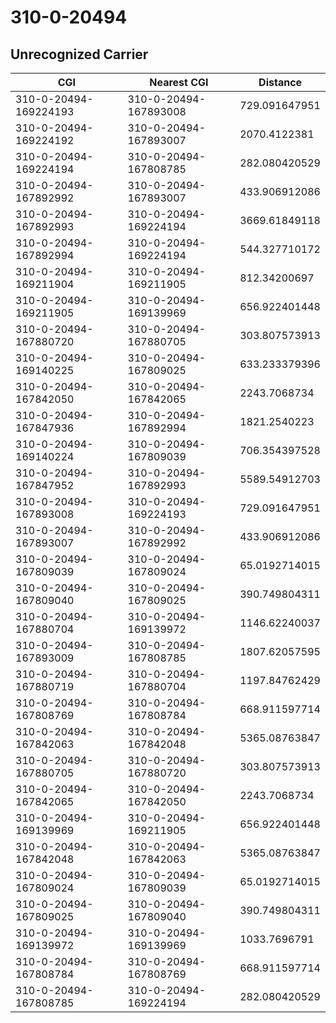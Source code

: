 # 310-0-20494
## Unrecognized Carrier


| CGI | Nearest CGI | Distance |
|-----|-------------|----------|
| 310-0-20494-169224193 | 310-0-20494-167893008 | 729.091647951 |
| 310-0-20494-169224192 | 310-0-20494-167893007 | 2070.4122381 |
| 310-0-20494-169224194 | 310-0-20494-167808785 | 282.080420529 |
| 310-0-20494-167892992 | 310-0-20494-167893007 | 433.906912086 |
| 310-0-20494-167892993 | 310-0-20494-169224194 | 3669.61849118 |
| 310-0-20494-167892994 | 310-0-20494-169224194 | 544.327710172 |
| 310-0-20494-169211904 | 310-0-20494-169211905 | 812.34200697 |
| 310-0-20494-169211905 | 310-0-20494-169139969 | 656.922401448 |
| 310-0-20494-167880720 | 310-0-20494-167880705 | 303.807573913 |
| 310-0-20494-169140225 | 310-0-20494-167809025 | 633.233379396 |
| 310-0-20494-167842050 | 310-0-20494-167842065 | 2243.7068734 |
| 310-0-20494-167847936 | 310-0-20494-167892994 | 1821.2540223 |
| 310-0-20494-169140224 | 310-0-20494-167809039 | 706.354397528 |
| 310-0-20494-167847952 | 310-0-20494-167892993 | 5589.54912703 |
| 310-0-20494-167893008 | 310-0-20494-169224193 | 729.091647951 |
| 310-0-20494-167893007 | 310-0-20494-167892992 | 433.906912086 |
| 310-0-20494-167809039 | 310-0-20494-167809024 | 65.0192714015 |
| 310-0-20494-167809040 | 310-0-20494-167809025 | 390.749804311 |
| 310-0-20494-167880704 | 310-0-20494-169139972 | 1146.62240037 |
| 310-0-20494-167893009 | 310-0-20494-167808785 | 1807.62057595 |
| 310-0-20494-167880719 | 310-0-20494-167880704 | 1197.84762429 |
| 310-0-20494-167808769 | 310-0-20494-167808784 | 668.911597714 |
| 310-0-20494-167842063 | 310-0-20494-167842048 | 5365.08763847 |
| 310-0-20494-167880705 | 310-0-20494-167880720 | 303.807573913 |
| 310-0-20494-167842065 | 310-0-20494-167842050 | 2243.7068734 |
| 310-0-20494-169139969 | 310-0-20494-169211905 | 656.922401448 |
| 310-0-20494-167842048 | 310-0-20494-167842063 | 5365.08763847 |
| 310-0-20494-167809024 | 310-0-20494-167809039 | 65.0192714015 |
| 310-0-20494-167809025 | 310-0-20494-167809040 | 390.749804311 |
| 310-0-20494-169139972 | 310-0-20494-169139969 | 1033.7696791 |
| 310-0-20494-167808784 | 310-0-20494-167808769 | 668.911597714 |
| 310-0-20494-167808785 | 310-0-20494-169224194 | 282.080420529 |
